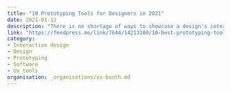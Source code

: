 ```yaml
---
title: "10 Prototyping Tools for Designers in 2021"
date: 2021-01-12
description: "There is no shortage of ways to showcase a design's interactivity with the numerous prototyping tools available to designers. Ready to try a new way to prototype in 2021? We will take a look at the top 10 latest tools of the trade that can help UX/UI designers to develop the ideal interactive model for their design or product concept."
link: "https://feedpress.me/link/7644/14213100/10-best-prototyping-tools-for-ux-designers-in-2021"
category:
- Interaction design
- Design
- Prototyping
- Software
- Ux tools
organisation: _organisations/ux-booth.md
---
```

